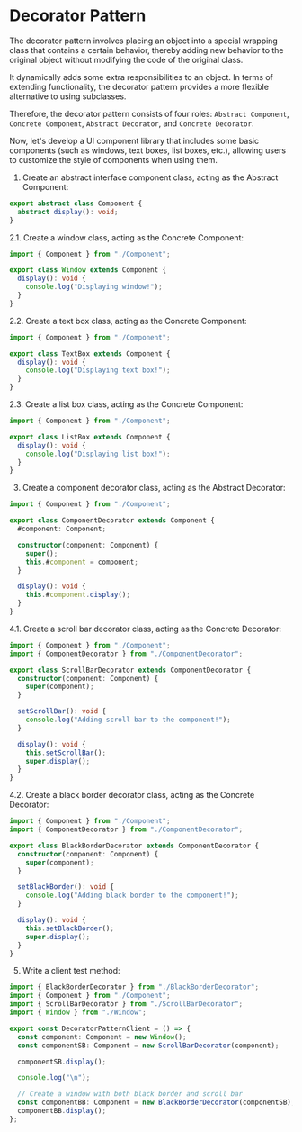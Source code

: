 # Decorator Pattern

The decorator pattern involves placing an object into a special wrapping class that contains a certain behavior, thereby adding new behavior to the original object without modifying the code of the original class.

It dynamically adds some extra responsibilities to an object. In terms of extending functionality, the decorator pattern provides a more flexible alternative to using subclasses.

Therefore, the decorator pattern consists of four roles: `Abstract Component`, `Concrete Component`, `Abstract Decorator`, and `Concrete Decorator`.

Now, let's develop a UI component library that includes some basic components (such as windows, text boxes, list boxes, etc.), allowing users to customize the style of components when using them.

1. Create an abstract interface component class, acting as the Abstract Component:

```typescript
export abstract class Component {
  abstract display(): void;
}
```

2.1. Create a window class, acting as the Concrete Component:

```typescript
import { Component } from "./Component";

export class Window extends Component {
  display(): void {
    console.log("Displaying window!");
  }
}
```

2.2. Create a text box class, acting as the Concrete Component:

```typescript
import { Component } from "./Component";

export class TextBox extends Component {
  display(): void {
    console.log("Displaying text box!");
  }
}
```

2.3. Create a list box class, acting as the Concrete Component:

```typescript
import { Component } from "./Component";

export class ListBox extends Component {
  display(): void {
    console.log("Displaying list box!");
  }
}
```

3. Create a component decorator class, acting as the Abstract Decorator:

```typescript
import { Component } from "./Component";

export class ComponentDecorator extends Component {
  #component: Component;

  constructor(component: Component) {
    super();
    this.#component = component;
  }

  display(): void {
    this.#component.display();
  }
}
```

4.1. Create a scroll bar decorator class, acting as the Concrete Decorator:

```typescript
import { Component } from "./Component";
import { ComponentDecorator } from "./ComponentDecorator";

export class ScrollBarDecorator extends ComponentDecorator {
  constructor(component: Component) {
    super(component);
  }

  setScrollBar(): void {
    console.log("Adding scroll bar to the component!");
  }

  display(): void {
    this.setScrollBar();
    super.display();
  }
}
```

4.2. Create a black border decorator class, acting as the Concrete Decorator:

```typescript
import { Component } from "./Component";
import { ComponentDecorator } from "./ComponentDecorator";

export class BlackBorderDecorator extends ComponentDecorator {
  constructor(component: Component) {
    super(component);
  }

  setBlackBorder(): void {
    console.log("Adding black border to the component!");
  }

  display(): void {
    this.setBlackBorder();
    super.display();
  }
}
```

5. Write a client test method:

```typescript
import { BlackBorderDecorator } from "./BlackBorderDecorator";
import { Component } from "./Component";
import { ScrollBarDecorator } from "./ScrollBarDecorator";
import { Window } from "./Window";

export const DecoratorPatternClient = () => {
  const component: Component = new Window();
  const componentSB: Component = new ScrollBarDecorator(component);

  componentSB.display();

  console.log("\n");

  // Create a window with both black border and scroll bar
  const componentBB: Component = new BlackBorderDecorator(componentSB);
  componentBB.display();
};
```
